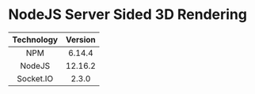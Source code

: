 <h1>NodeJS Server Sided 3D Rendering</h1>

| Technology | Version |
|:----------:|:-------:|
|     NPM    |  6.14.4 |
|   NodeJS   | 12.16.2 |
|  Socket.IO |  2.3.0  |
